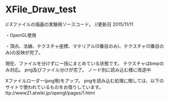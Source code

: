 # XFile_Draw_test
//.Xファイルの描画の実験用ソースコード。
//更新日 2015/11/11

・OpenGL使用

・頂点、法線、テクスチャ座標、マテリアル(0番目のみ)、テクスチャ(0番目のみ)の反映が完了。

現在、ファイルを分けずに一括にまとめている状態です。
テクスチャはbmpのみ対応。
png及びファイル分けが完了。
ノード別に読み込む様に改造中

Xファイルローダー(png用)をアップ。
pngを読み込む処理に関しては、以下のサイトで使われているものをお借りしています。
ttp://www21.atwiki.jp/opengl/pages/1.html
